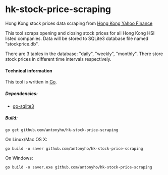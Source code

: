 # hk-stock-price-scraping
Hong Kong stock prices data scraping from [Hong Kong Yahoo Finance](https://hk.finance.yahoo.com/)

This tool scraps opening and closing stock prices for all Hong Kong HSI listed companies. Data will be stored to SQLite3 database file named "stockprice.db".

There are 3 tables in the database: "daily", "weekly", "monthly". There store stock prices in different time intervals respectively.


#### Technical information

This tool is written in [Go](https://golang.org/).

##### Dependencies:

- [go-sqlite3](https://github.com/mattn/go-sqlite3)

##### Build:
```
go get github.com/antonyho/hk-stock-price-scraping
```
On Linux/Mac OS X:
```
go build -o saver github.com/antonyho/hk-stock-price-scraping
```
On Windows:
```
go build -o saver.exe github.com/antonyho/hk-stock-price-scraping
```
